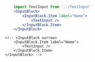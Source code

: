 ```jsx
    import TextInput from '../TextInput'
    <InputBlock>	
        <InputBlock.Item label="Name">	
            <TextInput />	
        </InputBlock.Item>	
    </InputBlock>


```

    <!-- <InputBlock narrow>	
        <InputBlock.Item label="Name">	
            <TextInput />	
        </InputBlock.Item>	
    </InputBlock> -->